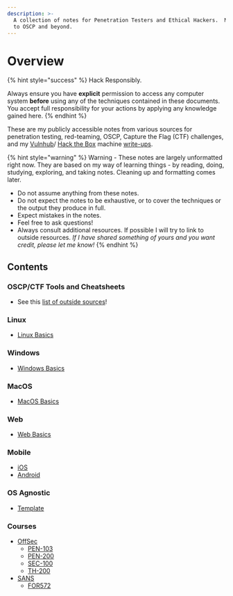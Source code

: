 ```yaml
---
description: >-
  A collection of notes for Penetration Testers and Ethical Hackers.  My journey
  to OSCP and beyond.
---
```


# Overview

{% hint style="success" %}
Hack Responsibly.

Always ensure you have **explicit** permission to access any computer system **before** using any of the techniques contained in these documents. You accept full responsibility for your actions by applying any knowledge gained here.
{% endhint %}

These are my publicly accessible notes from various sources for penetration testing, red-teaming, OSCP, Capture the Flag (CTF) challenges, and my [Vulnhub](https://www.vulnhub.com/)/ [Hack the Box](https://hackthebox.eu) machine [write-ups](https://appl3tree.github.io/).

{% hint style="warning" %}
Warning - These notes are largely unformatted right now. They are based on my way of learning things - by reading, doing, studying, exploring, and taking notes. Cleaning up and formatting comes later.

* Do not assume anything from these notes.
* Do not expect the notes to be exhaustive, or to cover the techniques or the output they produce in full.
* Expect mistakes in the notes.
* Feel free to ask questions!
* Always consult additional resources. If possible I will try to link to outside resources. _If I have shared something of yours and you want credit, please let me know!_
{% endhint %}

## Contents

### OSCP/CTF Tools and Cheatsheets

* See this [list of outside sources](tools-and-cheatsheets.md)!

### Linux

* [Linux Basics](linux/basics.md)

### Windows

* [Windows Basics](windows/basics.md)

### MacOS

* [MacOS Basics](https://github.com/Appl3Tree/AppleTree-Notes/blob/master/macos/basics.md)

### Web

* [Web Basics](web/basics.md)

### Mobile

* [iOS](mobile/ios.md)
* [Android](mobile/android.md)

### OS Agnostic

* [Template](https://github.com/Appl3Tree/AppleTree-Notes/blob/master/os-agnostic/template.md)

### Courses

* [OffSec](courses/offsec/)
  * [PEN-103](courses/offsec/pen-103.md)
  * [PEN-200](courses/offsec/pen-200/)
  * [SEC-100](courses/offsec/sec-100.md)
  * [TH-200](courses/offsec/th-200/)
* [SANS](courses/sans/)
  * [FOR572](courses/sans/for572.md)
